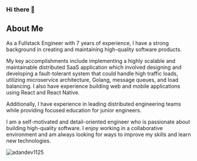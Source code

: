 ### Hi there 👋


## About Me
As a Fullstack Engineer with 7 years of experience, I have a strong background in creating and maintaining high-quality software products.

My key accomplishments include implementing a highly scalable and maintainable distributed SaaS application which involved designing and developing a fault-tolerant system that could handle high traffic loads, utilizing microservice architecture, Golang, message queues, and load balancing. I also have experience building web and mobile applications using React and React Native.

Additionally, I have experience in leading distributed engineering teams while providing focused education for junior engineers.

I am a self-motivated and detail-oriented engineer who is passionate about building high-quality software. I enjoy working in a collaborative environment and am always looking for ways to improve my skills and learn new technologies.

<img src="https://komarev.com/ghpvc/?username=adandev1125&label=Profile%20views&color=4e982f&style=for-the-badge" alt="adandev1125" />

